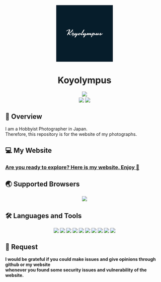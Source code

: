 <div align="center">
  <a href="https://koyolympus.gallery/">
    <img height="180px" src="./koyolympus/public/images/mylogo_black.jpg">
  </a>
</div>

<h1 align="center">Koyolympus</h1>

<div align="center">
  <a href="https://circleci.com/gh/wadakatu/Koyolympus"><img src="https://circleci.com/gh/wadakatu/Koyolympus.svg?style=svg"></a>
  </div>
  <div align="center">
<a href="https://codeclimate.com/github/wadakatu/Koyolympus/maintainability"><img src="https://api.codeclimate.com/v1/badges/fc720307d06ed2712c78/maintainability" /></a>
  <a href="https://codeclimate.com/github/wadakatu/Koyolympus/test_coverage"><img src="https://api.codeclimate.com/v1/badges/fc720307d06ed2712c78/test_coverage" /></a>
  </div>
  
## :scroll: Overview
I am a Hobbyist Photographer in Japan.<br>
Therefore, this repository is for the website of my photographs.

## :computer: My Website

### [Are you ready to explore? Here is my website. Enjoy :crossed_fingers:](https://koyolympus.gallery/)


## :earth_asia: Supported Browsers

<div align="center">
  <img src="https://img.shields.io/badge/Google%20Chrome-4285F4?style=for-the-badge&logo=GoogleChrome&logoColor=white">
</div>


## :hammer_and_wrench: Languages and Tools

<div align="center">
  <img src="https://img.shields.io/badge/PHP-777BB4?style=for-the-badge&logo=php&logoColor=white">
  <img src="https://img.shields.io/badge/Laravel-FF2D20?style=for-the-badge&logo=laravel&logoColor=white">
  <img src="https://img.shields.io/badge/Vue.js-35495E?style=for-the-badge&logo=vue.js&logoColor=4FC08D">
  <img src="https://img.shields.io/badge/MySQL-f3f3f3?style=for-the-badge&logo=mysql&logoColor=blue">
  <img src="https://img.shields.io/badge/AWS-%23FF9900.svg?style=for-the-badge&logo=amazon-aws&logoColor=white">
  <img src="https://img.shields.io/badge/NPM-%23000000.svg?style=for-the-badge&logo=npm&logoColor=white">
  <img src="https://img.shields.io/badge/webpack-%238DD6F9.svg?style=for-the-badge&logo=webpack&logoColor=black">
  <img src="https://img.shields.io/badge/phpstorm-143?style=for-the-badge&logo=phpstorm&logoColor=black&color=black&labelColor=darkorchid">
  <img src="https://img.shields.io/badge/nginx-%23009639.svg?style=for-the-badge&logo=nginx&logoColor=white">
  <img src="https://img.shields.io/badge/CIRCLECI-%23161616.svg?style=for-the-badge&logo=circleci&logoColor=white">
</div>

## :pray: Request

**I would be grateful if you could make issues and give opinions through github or my website**<br>
**whenever you found some security issues and vulnerability of the website.**
